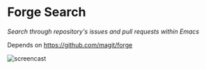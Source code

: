 # Forge Search
*Search through repository's issues and pull requests within Emacs*

Depends on https://github.com/magit/forge

![screencast](forge-search-screencast.gif)
